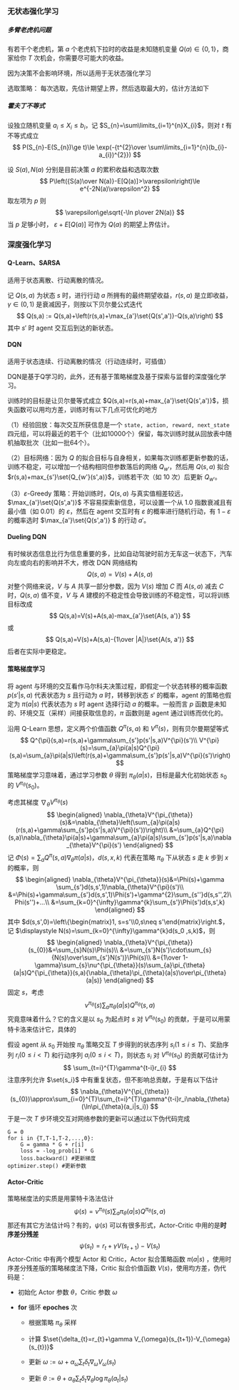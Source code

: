 ### 无状态强化学习

##### 多臂老虎机问题

有若干个老虎机，第 $a$ 个老虎机下拉时的收益是未知随机变量 $Q(a)\in\{0,1\}$，商家给你 $T$ 次机会，你需要尽可能大的收益。

因为决策不会影响环境，所以适用于无状态强化学习

选取策略：
每次选取，先估计期望上界，然后选取最大的，估计方法如下

##### 霍夫丁不等式
设独立随机变量 $a_{i}\le X_{i}\le b_{i}$，记 $S_{n}=\sum\limits_{i=1}^{n}X_{i}$，则对 $t$ 有不等式成立
$$
P(S_{n}-E(S_{n})\ge t)\le \exp(-{t^{2}\over \sum\limits_{i=1}^{n}(b_{i}-a_{i})^{2}})
$$

设 $S(a),N(a)$ 分别是目前决策 $a$ 的累积收益和选取次数
$$
P\left({S(a)\over N(a)}-E[Q(a)]>\varepsilon\right)\le e^{-2N(a)\varepsilon^2}
$$
取左项为 $p$ 则
$$
\varepsilon\ge\sqrt{-\ln p\over 2N(a)}
$$
当 $p$ 足够小时， $\varepsilon+E[Q(a)]$ 可作为 $Q(a)$ 的期望上界估计。

### 深度强化学习

#### Q-Learn、SARSA

适用于状态离散、行动离散的情况。

记 $Q(s,a)$ 为状态 $s$ 时，进行行动 $a$ 所拥有的最终期望收益，$r(s,a)$ 是立即收益，$\gamma\in(0,1)$ 是衰减因子，则按以下贝尔曼公式迭代
$$
Q(s,a) := Q(s,a)+\left(r(s,a)+\max_{a'}\set{Q(s',a')}-Q(s,a)\right)
$$
其中 $s'$ 时 agent 交互后到达的新状态。

#### **DQN**

适用于状态连续、行动离散的情况（行动连续时，可插值）

DQN是基于Q学习的，此外，还有基于策略梯度及基于探索与监督的深度强化学习。

训练时的目标是让贝尔曼等式成立 $Q(s,a)=r(s,a)+max_{a'}\set{Q(s',a')}$，损失函数可以用均方差，训练时有以下几点可优化的地方

（1）经验回放：每次交互所获信息是一个 `state, action, reward, next_state` 四元组，可以将最近的若干个（比如10000个）保留，每次训练时就从回放表中随机抽取批次（比如一批64个）。

（2）目标网络：因为 $Q$ 的拟合目标与自身相关，如果每次训练都更新参数的话，训练不稳定，可以增加一个结构相同但参数落后的网络 $Q_{w'}$，然后用 $Q(s,a)$ 拟合 $r(s,a)+max_{s'}\set{Q_{w'}(s',a)}$，训练若干次（如 10 次）后更新 $Q_{w'}$。

（3）$\varepsilon\text{-Greedy}$ 策略：开始训练时，$Q(s,a)$ 与真实值相差较远，$\max_{a'}\set{Q(s',a')}$ 不容易探索新信息，可以设置一个从 1.0 指数衰减且有最小值（如 0.01）的 $\varepsilon$，然后在 agent 交互时有 $\varepsilon$ 的概率进行随机行动，有 $1-\varepsilon$ 的概率选时 $\max_{a'}\set{Q(s',a')} $ 的行动 $a'$。

#### Dueling DQN

有时候状态信息比行为信息重要的多，比如自动驾驶时前方无车这一状态下，汽车向左或向右的影响并不大，修改 DQN 网络结构
$$
Q(s,a)=V(s)+A(s,a)
$$
对整个网络来说，$V$ 与 $A$ 共享一部分参数，因为 $V(s)$ 增加 $C$ 而 $A(s,a)$ 减去 $C$ 时，$Q(s,a)$ 值不变，$V$ 与 $A$ 建模的不稳定性会导致训练的不稳定性，可以将训练目标改成
$$
Q(s,a)=V(s)+A(s,a)-max_{a'}\set{A(s, a')}
$$
或
$$
Q(s,a)=V(s)+A(s,a)-{1\over |A|}\set{A(s, a')}
$$
后者在实际中更稳定。

#### 策略梯度学习

将 agent 与环境的交互看作马尔科夫决策过程，即假定一个状态转移的概率函数 $p(s'|s,a)$ 代表状态为 $s$ 且行动为 $a$ 时，转移到状态 $s'$ 的概率，agent 的策略也假定为 $\pi(a|s)$ 代表状态为 $s$ 时 agent 选择行动 $a$ 的概率。一般而言 $p$ 函数是未知的、环境交互（采样）间接获取信息的，$\pi$ 函数则是 agent 通过训练而优化的。

沿用 Q-Learn 思想，定义两个价值函数 $Q^{\pi}(s,a)$ 和 $V^{\pi}(s)$，则有贝尔曼期望等式
$$
Q^{\pi}(s,a)=r(s,a)+\gamma\sum_{s'}p(s'|s,a)V^{\pi}(s')\\
V^{\pi}(s)=\sum_{a}\pi(a|s)Q^{\pi}(s,a)=\sum_{a}\pi(a|s)\left(r(s,a)+\gamma\sum_{s'}p(s'|s,a)V^{\pi}(s')\right)
$$
策略梯度学习意味着，通过学习参数 $\theta$ 得到 $\pi_{\theta}(a|s)$，目标是最大化初始状态 $s_{0}$ 的 $V^{\pi_{\theta}}(s_{0})$。

考虑其梯度 $\nabla_{\theta}V^{\pi_{\theta}}(s)$
$$
\begin{aligned}
\nabla_{\theta}V^{\pi_{\theta}}(s)&=\nabla_{\theta}\left(\sum_{a}\pi(a|s)(r(s,a)+\gamma\sum_{s'}p(s'|s,a)V^{\pi}(s'))\right)\\
&=\sum_{a}Q^{\pi}(s,a)\nabla_{\theta}\pi(a|s)+\gamma\sum_{a}\pi(a|s)\sum_{s'}p(s'|s,a)\nabla_{\theta}V^{\pi}(s')
\end{aligned}
$$
记 $\displaystyle \Phi(s)=\sum_{a}Q^{\pi}(s,a)\nabla_{\theta}\pi(a|s)$，$d(s,x,k)$ 代表在策略 $\pi_{\theta}$ 下从状态 $s$ 走 $k$ 步到 $x$ 的概率，则
$$
\begin{aligned}
\nabla_{\theta}V^{\pi_{\theta}}(s)&=\Phi(s)+\gamma \sum_{s'}d(s,s',1)\nabla_{\theta}V^{\pi}(s')\\
&=\Phi(s)+\gamma\sum_{s'}d(s,s',1)\Phi(s')+\gamma^{2}\sum_{s''}d(s,s'',2)\Phi(s'')+...\\
&=\sum_{k=0}^{\infty}\gamma^{k}\sum_{s'}\Phi(s')d(s,s',k)
\end{aligned}
$$
其中 $d(s,s',0)=\left\{\begin{matrix}1, s=s'\\0,s\neq s'\end{matrix}\right.$，记 $\displaystyle N(s)=\sum_{k=0}^{\infty}\gamma^{k}d(s_0 ,s,k)$，则
$$
\begin{aligned}
\nabla_{\theta}V^{\pi_{\theta}}(s_{0})&=\sum_{s}N(s)\Phi(s)\\
&=\sum_{s'}N(s')\cdot\sum_{s}{N(s)\over\sum_{s'}N(s')}\Phi(s)\\
&={1\over 1-\gamma}\sum_{s}\nu^{\pi_{\theta}}(s)\sum_{a}\pi_{\theta}(a|s)Q^{\pi_{\theta}}(s,a){\nabla_{\theta}\pi_{\theta}(a|s)\over\pi_{\theta}(a|s)}
\end{aligned}
$$
固定 $s$，考虑 
$$
\nu^{\pi_{\theta}}(s)\sum_{a}\pi_{\theta}(a|s)Q^{\pi_{\theta}}(s,a)
$$
究竟意味着什么？它的含义是以 $s_0$ 为起点时 $s$ 对 $V^{\pi_{\theta}}(s_0)$ 的贡献，于是可以用蒙特卡洛来估计它，具体的

假设 agent 从 $s_0$ 开始按 $\pi_{\theta}$ 策略交互 $T$ 步得到的状态序列 $s_{i}(1\le i\le T)$、奖励序列 $r_{i}(0\le i< T)$ 和行动序列 $a_i(0\le i< T)$，则状态 $s_i$ 对 $V^{\pi_{\theta}}(s_0)$ 的贡献可估计为
$$
\sum_{t=i}^{T}\gamma^{t-i}r_{i}
$$
注意序列允许 $\set{s_i}$ 中有重复状态，但不影响总贡献，于是有以下估计
$$
\nabla_{\theta}V^{\pi_{\theta}}(s_{0})\approx\sum_{i=0}^{T}\sum_{t=i}^{T}\gamma^{t-i}r_i\nabla_{\theta}(\ln\pi_{\theta}(a_i|s_i))
$$
于是一次 $T$ 步环境交互对网络参数的更新可以通过以下伪代码完成

```
G = 0
for i in {T,T-1,T-2,...,0}:
	G = gamma * G + r[i]
	loss = -log_prob[i] * G
	loss.backward() #更新梯度
optimizer.step() #更新参数
```

#### Actor-Critic

策略梯度法的实质是用蒙特卡洛法估计
$$
\psi(s)=\nu^{\pi_{\theta}}(s)\sum_{a}\pi_{\theta}(a|s)Q^{\pi_{\theta}}(s,a)
$$
那还有其它方法估计吗？有的，$\psi(s)$ 可以有很多形式，Actor-Critic 中用的是**时序差分残差**
$$
\psi(s_{t})=r_{t}+\gamma V(s_{t+1})-V(s_{t})
$$
Actor-Critic 中有两个模型 Actor 和 Critic，Actor 拟合策略函数 $\pi(a|s)$ ，使用时序差分残差版的策略梯度法下降，Critic 拟合价值函数 $V(s)$，使用均方差，伪代码是：

- 初始化 Actor 参数 $\theta$，Critic 参数 $\omega$

- **for** 循环 **epoches** 次

  - 根据策略 $\pi_{\theta}$ 采样

  - 计算 $\set{\delta_{t}=r_{t}+\gamma V_{\omega}(s_{t+1})-V_{\omega}(s_{t})}$

  - 更新 $\omega:=\omega+\alpha_{\omega}\sum_{t}\delta_{t}\nabla_{\omega}V_{\omega}(s_{t})$

  - 更新 $\theta := \theta+\alpha_{\theta}\sum_{t}\delta_{t}\nabla_{\theta}\log \pi_{\theta}(a_{t}|s_{t})$

